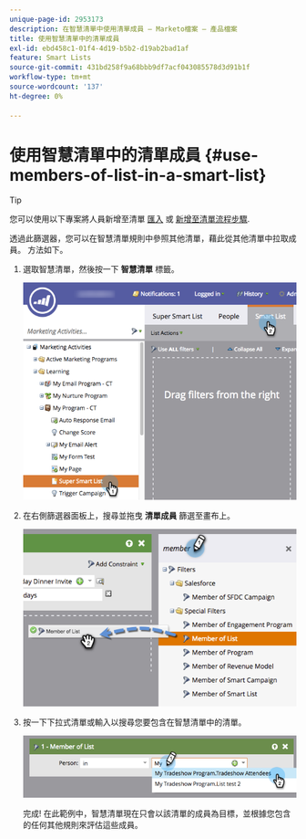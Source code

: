 ```yaml
---
unique-page-id: 2953173
description: 在智慧清單中使用清單成員 — Marketo檔案 — 產品檔案
title: 使用智慧清單中的清單成員
exl-id: ebd458c1-01f4-4d19-b5b2-d19ab2bad1af
feature: Smart Lists
source-git-commit: 431bd258f9a68bbb9df7acf043085578d3d91b1f
workflow-type: tm+mt
source-wordcount: '137'
ht-degree: 0%

---
```


# 使用智慧清單中的清單成員 {#use-members-of-list-in-a-smart-list}

>[!TIP]
>
>您可以使用以下專案將人員新增至清單 [匯入](/help/marketo/getting-started/quick-wins/import-a-list-of-people.md) 或 [新增至清單流程步驟](/help/marketo/product-docs/core-marketo-concepts/smart-campaigns/flow-actions/add-to-list.md).

透過此篩選器，您可以在智慧清單規則中參照其他清單，藉此從其他清單中拉取成員。 方法如下。

1. 選取智慧清單，然後按一下 **智慧清單** 標籤。

   ![](assets/smartlist-sltab.png)

1. 在右側篩選器面板上，搜尋並拖曳 **清單成員** 篩選至畫布上。

   ![](assets/use-members-of-list-in-a-smart-list-2nd.png)

1. 按一下下拉式清單或輸入以搜尋您要包含在智慧清單中的清單。

   ![](assets/memberoflist.png)

   完成! 在此範例中，智慧清單現在只會以該清單的成員為目標，並根據您包含的任何其他規則來評估這些成員。
